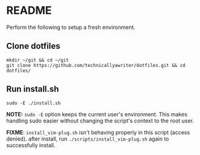 # README

Perform the following to setup a fresh environment.

## Clone dotfiles

```
mkdir ~/git && cd ~/git
git clone https://github.com/technicallyawriter/dotfiles.git && cd dotfiles/
```

## Run install.sh

```
sudo -E ./install.sh
```

**NOTE:** `sudo -E` option keeps the current user's environment. This makes handling sudo easier without changing the script's context to the root user.

**FIXME**: `install_vim-plug.sh` isn't behaving properly in this script (access denied). after install, run `./scripts/install_vim-plug.sh` again to successfully install.
